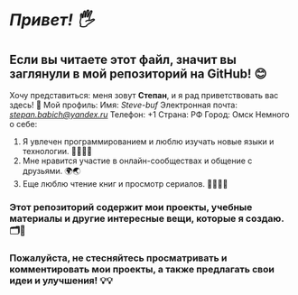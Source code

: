 # ***Привет! 🖐️***
## Если вы читаете этот файл, значит вы заглянули в мой репозиторий на GitHub! 😊
Хочу представиться: меня зовут **Степан**, и я рад приветствовать вас здесь! 👋
Мой профиль:
Имя: *Steve-buf*
Электронная почта: *stepan.babich@yandex.ru*
Телефон: +1 
Страна: РФ
Город: Омск
Немного о себе:
1. Я увлечен программированием и люблю изучать новые языки и технологии. 👨‍💻👩‍💻
2. Мне нравится участие в онлайн-сообществах и общение с друзьями. 🌍🌏
3. Еще люблю чтение книг и просмотр сериалов. 🏃‍♀️🏃‍♂️ 
### Этот репозиторий содержит мои проекты, учебные материалы и другие интересные вещи, которые я создаю. 🗂️📁
### Пожалуйста, не стесняйтесь просматривать и комментировать мои проекты, а также предлагать свои идеи и улучшения! 💡💡